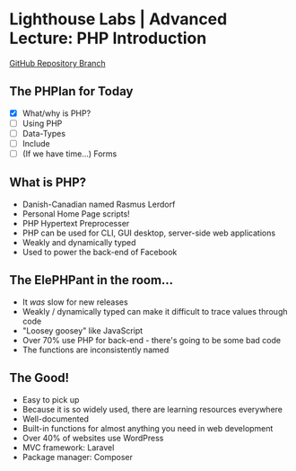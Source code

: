 # Lighthouse Labs | Advanced Lecture: PHP Introduction

[GitHub Repository Branch](https://github.com/WarrenUhrich/lighthouse-labs-advanced-lecture-php/tree/2022.06.09-web-ft-east-04april2022)

## The PHPlan for Today

* [X] What/why is PHP?
* [ ] Using PHP
* [ ] Data-Types
* [ ] Include
* [ ] (If we have time...) Forms

## What is PHP?

* Danish-Canadian named Rasmus Lerdorf
* Personal Home Page scripts!
* PHP Hypertext Preprocesser
* PHP can be used for CLI, GUI desktop, server-side web applications
* Weakly and dynamically typed
* Used to power the back-end of Facebook

## The ElePHPant in the room...

* It *was* slow for new releases
* Weakly / dynamically typed can make it difficult to trace values through code
* "Loosey goosey" like JavaScript
* Over 70% use PHP for back-end - there's going to be some bad code
* The functions are inconsistently named

## The Good!

* Easy to pick up
* Because it is so widely used, there are learning resources everywhere
* Well-documented
* Built-in functions for almost anything you need in web development
* Over 40% of websites use WordPress
* MVC framework: Laravel
* Package manager: Composer
